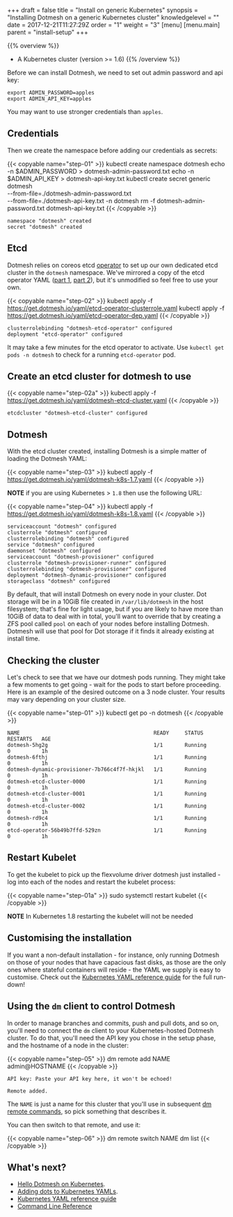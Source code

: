 +++
draft = false
title = "Install on generic Kubernetes"
synopsis = "Installing Dotmesh on a generic Kubernetes cluster"
knowledgelevel = ""
date = 2017-12-21T11:27:29Z
order = "1"
weight = "3"
[menu]
  [menu.main]
    parent = "install-setup"
+++

{{% overview %}}
* A Kubernetes cluster (version >= 1.6)
{{% /overview %}}


Before we can install Dotmesh, we need to set out admin password and api key:

```plain
export ADMIN_PASSWORD=apples
export ADMIN_API_KEY=apples
```

You may want to use stronger credentials than `apples`.

## Credentials

Then we create the namespace before adding our credentials as secrets:

{{< copyable name="step-01" >}}
kubectl create namespace dotmesh
echo -n $ADMIN_PASSWORD > dotmesh-admin-password.txt
echo -n $ADMIN_API_KEY > dotmesh-api-key.txt
kubectl create secret generic dotmesh \
  --from-file=./dotmesh-admin-password.txt \
  --from-file=./dotmesh-api-key.txt -n dotmesh
rm -f dotmesh-admin-password.txt dotmesh-api-key.txt
{{< /copyable >}}

```plain
namespace "dotmesh" created
secret "dotmesh" created
```

## Etcd

Dotmesh relies on coreos etcd
[operator](https://coreos.com/blog/introducing-operators.html) to set
up our own dedicated etcd cluster in the `dotmesh` namespace. We've
mirrored a copy of the etcd operator YAML ([part
1](https://get.dotmesh.io/yaml/etcd-operator-clusterrole.yaml), [part
2](https://get.dotmesh.io/yaml/etcd-operator-dep.yaml)), but it's
unmodified so feel free to use your own.

{{< copyable name="step-02" >}}
kubectl apply -f https://get.dotmesh.io/yaml/etcd-operator-clusterrole.yaml
kubectl apply -f https://get.dotmesh.io/yaml/etcd-operator-dep.yaml
{{< /copyable >}}

```plain
clusterrolebinding "dotmesh-etcd-operator" configured
deployment "etcd-operator" configured
```

It may take a few minutes for the etcd operator to activate.
Use `kubectl get pods -n dotmesh` to check for a running `etcd-operator` pod.

## Create an etcd cluster for dotmesh to use

{{< copyable name="step-02a" >}}
kubectl apply -f https://get.dotmesh.io/yaml/dotmesh-etcd-cluster.yaml
{{< /copyable >}}

```plain
etcdcluster "dotmesh-etcd-cluster" configured
```

## Dotmesh

With the etcd cluster created, installing Dotmesh is a simple matter of loading the Dotmesh YAML:

{{< copyable name="step-03" >}}
kubectl apply -f https://get.dotmesh.io/yaml/dotmesh-k8s-1.7.yaml
{{< /copyable >}}

**NOTE** if you are using Kubernetes > `1.8` then use the following URL:

{{< copyable name="step-04" >}}
kubectl apply -f https://get.dotmesh.io/yaml/dotmesh-k8s-1.8.yaml
{{< /copyable >}}

```plain
serviceaccount "dotmesh" configured
clusterrole "dotmesh" configured
clusterrolebinding "dotmesh" configured
service "dotmesh" configured
daemonset "dotmesh" configured
serviceaccount "dotmesh-provisioner" configured
clusterrole "dotmesh-provisioner-runner" configured
clusterrolebinding "dotmesh-provisioner" configured
deployment "dotmesh-dynamic-provisioner" configured
storageclass "dotmesh" configured
```

By default, that will install Dotmesh on every node in your
cluster. Dot storage will be in a 10GiB file created in
`/var/lib/dotmesh` in the host filesystem; that's fine for light
usage, but if you are likely to have more than 10GiB of data to deal
with in total, you'll want to override that by creating a ZFS pool
called `pool` on each of your nodes before installing Dotmesh. Dotmesh
will use that pool for Dot storage if it finds it already existing at
install time.

## Checking the cluster

Let's check to see that we have our dotmesh pods running.  They might take a few moments to get going - wait for the pods to start before proceeding.  Here is an example of the desired outcome on a 3 node cluster.  Your results may vary depending on your cluster size.

{{< copyable name="step-01" >}}
kubectl get po -n dotmesh
{{< /copyable >}}

```plain
NAME                                           READY     STATUS        RESTARTS   AGE
dotmesh-5hg2g                                  1/1       Running       0          1h
dotmesh-6fthj                                  1/1       Running       0          1h
dotmesh-dynamic-provisioner-7b766c4f7f-hkjkl   1/1       Running       0          1h
dotmesh-etcd-cluster-0000                      1/1       Running       0          1h
dotmesh-etcd-cluster-0001                      1/1       Running       0          1h
dotmesh-etcd-cluster-0002                      1/1       Running       0          1h
dotmesh-rd9c4                                  1/1       Running       0          1h
etcd-operator-56b49b7ffd-529zn                 1/1       Running       0          1h
```

## Restart Kubelet

To get the kubelet to pick up the flexvolume driver dotmesh just installed - log into each of the nodes and restart the kubelet process:

{{< copyable name="step-01a" >}}
sudo systemctl restart kubelet
{{< /copyable >}}

**NOTE** In Kubernetes 1.8 restarting the kubelet will not be needed

## Customising the installation

If you want a non-default installation - for instance, only running
Dotmesh on those of your nodes that have capacious fast disks, as
those are the only ones where stateful containers will reside - the
YAML we supply is easy to customise. Check out the [Kubernetes YAML
reference guide](/references/kubernetes/) for the full run-down!

## Using the `dm` client to control Dotmesh

In order to manage branches and commits, push and pull dots, and so
on, you'll need to connect the `dm` client to your Kubernetes-hosted
Dotmesh cluster. To do that, you'll need the API key you chose in the
setup phase, and the hostname of a node in the cluster:

{{< copyable name="step-05" >}}
dm remote add NAME admin@HOSTNAME
{{< /copyable >}}

```plain
API key: Paste your API key here, it won't be echoed!

Remote added.
```

The `NAME` is just a name for this cluster that you'll use in
subsequent [dm remote
commands](/references/cli/#connecting-to-clusters), so pick something
that describes it.

You can then switch to that remote, and use it:

{{< copyable name="step-06" >}}
dm remote switch NAME
dm list
{{< /copyable >}}

## What's next?

* [Hello Dotmesh on Kubernetes](/tutorials/hello-dotmesh-kubernetes/).
* [Adding dots to Kubernetes YAMLs](/tasks/kubernetes/).
* [Kubernetes YAML reference guide](/references/kubernetes/)
* [Command Line Reference](/references/cli/)
